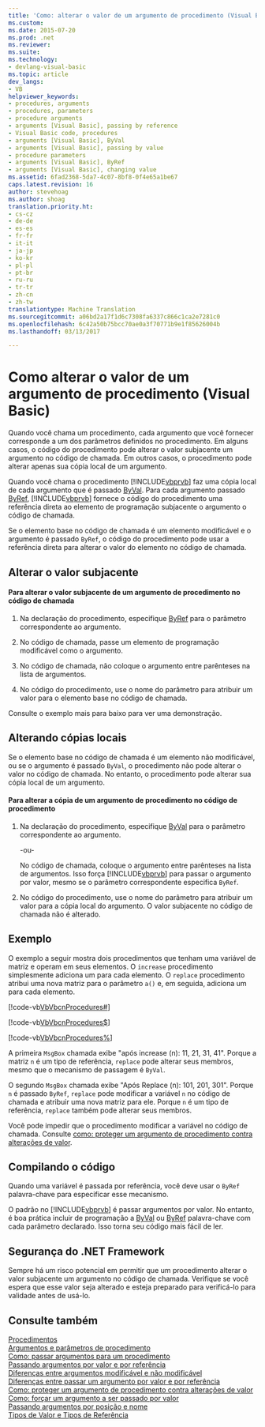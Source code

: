 ```yaml
---
title: 'Como: alterar o valor de um argumento de procedimento (Visual Basic) | Documentos do Microsoft'
ms.custom: 
ms.date: 2015-07-20
ms.prod: .net
ms.reviewer: 
ms.suite: 
ms.technology:
- devlang-visual-basic
ms.topic: article
dev_langs:
- VB
helpviewer_keywords:
- procedures, arguments
- procedures, parameters
- procedure arguments
- arguments [Visual Basic], passing by reference
- Visual Basic code, procedures
- arguments [Visual Basic], ByVal
- arguments [Visual Basic], passing by value
- procedure parameters
- arguments [Visual Basic], ByRef
- arguments [Visual Basic], changing value
ms.assetid: 6fad2368-5da7-4c07-8bf8-0f4e65a1be67
caps.latest.revision: 16
author: stevehoag
ms.author: shoag
translation.priority.ht:
- cs-cz
- de-de
- es-es
- fr-fr
- it-it
- ja-jp
- ko-kr
- pl-pl
- pt-br
- ru-ru
- tr-tr
- zh-cn
- zh-tw
translationtype: Machine Translation
ms.sourcegitcommit: a06bd2a17f1d6c7308fa6337c866c1ca2e7281c0
ms.openlocfilehash: 6c42a50b75bcc70ae0a3f70771b9e1f85626004b
ms.lasthandoff: 03/13/2017

---
```

# <a name="how-to-change-the-value-of-a-procedure-argument-visual-basic"></a>Como alterar o valor de um argumento de procedimento (Visual Basic)
Quando você chama um procedimento, cada argumento que você fornecer corresponde a um dos parâmetros definidos no procedimento. Em alguns casos, o código do procedimento pode alterar o valor subjacente um argumento no código de chamada. Em outros casos, o procedimento pode alterar apenas sua cópia local de um argumento.  
  
 Quando você chama o procedimento [!INCLUDE[vbprvb](../../../../csharp/programming-guide/concepts/linq/includes/vbprvb_md.md)] faz uma cópia local de cada argumento que é passado [ByVal](../../../../visual-basic/language-reference/modifiers/byval.md). Para cada argumento passado [ByRef](../../../../visual-basic/language-reference/modifiers/byref.md), [!INCLUDE[vbprvb](../../../../csharp/programming-guide/concepts/linq/includes/vbprvb_md.md)] fornece o código do procedimento uma referência direta ao elemento de programação subjacente o argumento o código de chamada.  
  
 Se o elemento base no código de chamada é um elemento modificável e o argumento é passado `ByRef`, o código do procedimento pode usar a referência direta para alterar o valor do elemento no código de chamada.  
  
## <a name="changing-the-underlying-value"></a>Alterar o valor subjacente  
  
#### <a name="to-change-the-underlying-value-of-a-procedure-argument-in-the-calling-code"></a>Para alterar o valor subjacente de um argumento de procedimento no código de chamada  
  
1.  Na declaração do procedimento, especifique [ByRef](../../../../visual-basic/language-reference/modifiers/byref.md) para o parâmetro correspondente ao argumento.  
  
2.  No código de chamada, passe um elemento de programação modificável como o argumento.  
  
3.  No código de chamada, não coloque o argumento entre parênteses na lista de argumentos.  
  
4.  No código do procedimento, use o nome do parâmetro para atribuir um valor para o elemento base no código de chamada.  
  
 Consulte o exemplo mais para baixo para ver uma demonstração.  
  
## <a name="changing-local-copies"></a>Alterando cópias locais  
 Se o elemento base no código de chamada é um elemento não modificável, ou se o argumento é passado `ByVal`, o procedimento não pode alterar o valor no código de chamada. No entanto, o procedimento pode alterar sua cópia local de um argumento.  
  
#### <a name="to-change-the-copy-of-a-procedure-argument-in-the-procedure-code"></a>Para alterar a cópia de um argumento de procedimento no código de procedimento  
  
1.  Na declaração do procedimento, especifique [ByVal](../../../../visual-basic/language-reference/modifiers/byval.md) para o parâmetro correspondente ao argumento.  
  
     -ou-  
  
     No código de chamada, coloque o argumento entre parênteses na lista de argumentos. Isso força [!INCLUDE[vbprvb](../../../../csharp/programming-guide/concepts/linq/includes/vbprvb_md.md)] para passar o argumento por valor, mesmo se o parâmetro correspondente especifica `ByRef`.  
  
2.  No código do procedimento, use o nome do parâmetro para atribuir um valor para a cópia local do argumento. O valor subjacente no código de chamada não é alterado.  
  
## <a name="example"></a>Exemplo  
 O exemplo a seguir mostra dois procedimentos que tenham uma variável de matriz e operam em seus elementos. O `increase` procedimento simplesmente adiciona um para cada elemento. O `replace` procedimento atribui uma nova matriz para o parâmetro `a()` e, em seguida, adiciona um para cada elemento.  
  
 [!code-vb[VbVbcnProcedures&#35;](./codesnippet/VisualBasic/how-to-change-the-value-of-a-procedure-argument_1.vb)]  
  
 [!code-vb[VbVbcnProcedures&#36;](./codesnippet/VisualBasic/how-to-change-the-value-of-a-procedure-argument_2.vb)]  
  
 [!code-vb[VbVbcnProcedures&#37;](./codesnippet/VisualBasic/how-to-change-the-value-of-a-procedure-argument_3.vb)]  
  
 A primeira `MsgBox` chamada exibe "após increase (n): 11, 21, 31, 41". Porque a matriz `n` é um tipo de referência, `replace` pode alterar seus membros, mesmo que o mecanismo de passagem é `ByVal`.  
  
 O segundo `MsgBox` chamada exibe "Após Replace (n): 101, 201, 301". Porque `n` é passado `ByRef`, `replace` pode modificar a variável `n` no código de chamada e atribuir uma nova matriz para ele. Porque `n` é um tipo de referência, `replace` também pode alterar seus membros.  
  
 Você pode impedir que o procedimento modificar a variável no código de chamada. Consulte [como: proteger um argumento de procedimento contra alterações de valor](./how-to-protect-a-procedure-argument-against-value-changes.md).  
  
## <a name="compiling-the-code"></a>Compilando o código  
 Quando uma variável é passada por referência, você deve usar o `ByRef` palavra-chave para especificar esse mecanismo.  
  
 O padrão no [!INCLUDE[vbprvb](../../../../csharp/programming-guide/concepts/linq/includes/vbprvb_md.md)] é passar argumentos por valor. No entanto, é boa prática incluir de programação a [ByVal](../../../../visual-basic/language-reference/modifiers/byval.md) ou [ByRef](../../../../visual-basic/language-reference/modifiers/byref.md) palavra-chave com cada parâmetro declarado. Isso torna seu código mais fácil de ler.  
  
## <a name="net-framework-security"></a>Segurança do .NET Framework  
 Sempre há um risco potencial em permitir que um procedimento alterar o valor subjacente um argumento no código de chamada. Verifique se você espera que esse valor seja alterado e esteja preparado para verificá-lo para validade antes de usá-lo.  
  
## <a name="see-also"></a>Consulte também  
 [Procedimentos](./index.md)   
 [Argumentos e parâmetros de procedimento](./procedure-parameters-and-arguments.md)   
 [Como: passar argumentos para um procedimento](./how-to-pass-arguments-to-a-procedure.md)   
 [Passando argumentos por valor e por referência](./passing-arguments-by-value-and-by-reference.md)   
 [Diferenças entre argumentos modificável e não modificável](./differences-between-modifiable-and-nonmodifiable-arguments.md)   
 [Diferenças entre passar um argumento por valor e por referência](./differences-between-passing-an-argument-by-value-and-by-reference.md)   
 [Como: proteger um argumento de procedimento contra alterações de valor](./how-to-protect-a-procedure-argument-against-value-changes.md)   
 [Como: forçar um argumento a ser passado por valor](./how-to-force-an-argument-to-be-passed-by-value.md)   
 [Passando argumentos por posição e nome](./passing-arguments-by-position-and-by-name.md)   
 [Tipos de Valor e Tipos de Referência](../../../../visual-basic/programming-guide/language-features/data-types/value-types-and-reference-types.md)
